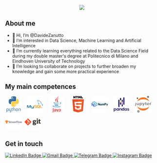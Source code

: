 <div align="center">
  <img src="https://github.com/DavideZanutto/DavideZanutto/blob/main/ProfileGif.gif"/>
</div>

## About me

- 👋 Hi, I’m @DavideZanutto
- 👀 I’m interested in Data Science, Machine Learning and Artificial Intelligence
- 🌱 I’m currently learning everything related to the Data Science Field during my double master's degree at Politecnico di Milano and Eindhoven University of Technology
- 💞️ I’m looking to collaborate on projects to further broaden my knowledge and gain some more practical experience

## My main competences

<div>
  <img src="https://github.com/devicons/devicon/blob/master/icons/python/python-original-wordmark.svg" title="python"  alt="python" width="55" height="55"/>&nbsp &nbsp;
  <img src="https://github.com/devicons/devicon/blob/master/icons/mysql/mysql-original-wordmark.svg" title="MySQL"  alt="MySQL" width="55" height="55"/>&nbsp &nbsp;
  <img src="https://github.com/devicons/devicon/blob/master/icons/java/java-original-wordmark.svg" title="Java" alt="Java" width="55" height="55"/>&nbsp &nbsp;
  <img src="https://github.com/devicons/devicon/blob/master/icons/html5/html5-original-wordmark.svg" title="HTML5" alt="HTML" width="55" height="55"/>&nbsp &nbsp;
  <img src="https://github.com/devicons/devicon/blob/master/icons/numpy/numpy-original-wordmark.svg" title="numpy" alt="numpy" width="55" height="55"/>&nbsp &nbsp;
  <img src="https://github.com/devicons/devicon/blob/master/icons/pandas/pandas-original-wordmark.svg" title="pandas" alt="pandas" width="55" height="55"/>&nbsp &nbsp;
  <img src="https://github.com/devicons/devicon/blob/master/icons/jupyter/jupyter-original-wordmark.svg" title="jupyter" alt="jupyter" width="55" height="55"/>&nbsp &nbsp;
  <img src="https://github.com/devicons/devicon/blob/master/icons/tensorflow/tensorflow-original-wordmark.svg" title="tensorflow" alt="tensorflow" width="55" height="55"/>&nbsp;
  <img src="https://github.com/devicons/devicon/blob/master/icons/git/git-original-wordmark.svg" title="git" alt="git" width="55" height="55"/>&nbsp;
</div>

## Get in touch

<div id="badges">
  <a href="https://www.linkedin.com/in/davide-zanutto/">
    <img src="https://img.shields.io/badge/LinkedIn-blue?style=for-the-badge&logo=linkedin&logoColor=white" alt="LinkedIn Badge"/>
  </a>
  <a href="mailto://zanuttodavide00@gmail.com">
    <img src="https://img.shields.io/badge/Gmail-red?style=for-the-badge&logo=gmail&logoColor=white" alt="Gmail Badge"/>
  </a>
  <a href="https://t.me/Davide_Zanutto">
    <img src="https://img.shields.io/badge/Telegram-229ED9?style=for-the-badge&logo=telegram&logoColor=white" alt="Telegram Badge"/>
  </a>  
  <a href="https://www.instagram.com/davide.zanutto/">
    <img src="https://img.shields.io/badge/Instagram-E1306C?style=for-the-badge&logo=instagram&logoColor=white" alt="Instagram Badge"/>
  </a>
</div>

<!---
DavideZanutto/DavideZanutto is a ✨ special ✨ repository because its `README.md` (this file) appears on your GitHub profile.
You can click the Preview link to take a look at your changes.
--->
